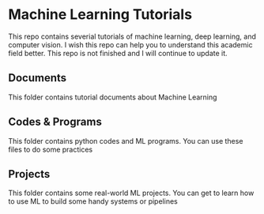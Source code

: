 # Machine Learning Tutorials
This repo contains severial tutorials of machine learning, deep learning, and computer vision. I wish this repo can help you to understand this academic field better. This repo is not finished and I will continue to update it.

## Documents
This folder contains tutorial documents about Machine Learning

## Codes & Programs
This folder contains python codes and ML programs. You can use these files to do some practices

## Projects
This folder contains some real-world ML projects. You can get to learn how to use ML to build some handy systems or pipelines